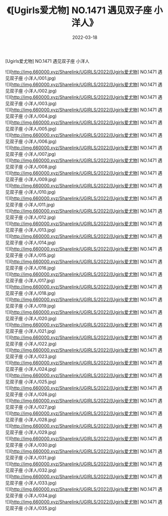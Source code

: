 ﻿---
layout: post
title:  《[Ugirls爱尤物] NO.1471 遇见双子座 小洋人》
date:   2022-03-18
img: http://img.660000.xyz/Sharelink/UGIRLS/2022/[Ugirls爱尤物] NO.1471 遇见双子座 小洋人/000.jpg
categories: [美女, 清纯, 唯美]
---

[Ugirls爱尤物] NO.1471 遇见双子座 小洋人

 ![](http://img.660000.xyz/Sharelink/UGIRLS/2022/[Ugirls爱尤物] NO.1471 遇见双子座 小洋人/001.jpg) <br>![](http://img.660000.xyz/Sharelink/UGIRLS/2022/[Ugirls爱尤物] NO.1471 遇见双子座 小洋人/002.jpg) <br>![](http://img.660000.xyz/Sharelink/UGIRLS/2022/[Ugirls爱尤物] NO.1471 遇见双子座 小洋人/003.jpg) <br>![](http://img.660000.xyz/Sharelink/UGIRLS/2022/[Ugirls爱尤物] NO.1471 遇见双子座 小洋人/004.jpg) <br>![](http://img.660000.xyz/Sharelink/UGIRLS/2022/[Ugirls爱尤物] NO.1471 遇见双子座 小洋人/005.jpg) <br>![](http://img.660000.xyz/Sharelink/UGIRLS/2022/[Ugirls爱尤物] NO.1471 遇见双子座 小洋人/006.jpg) <br>![](http://img.660000.xyz/Sharelink/UGIRLS/2022/[Ugirls爱尤物] NO.1471 遇见双子座 小洋人/007.jpg) <br>![](http://img.660000.xyz/Sharelink/UGIRLS/2022/[Ugirls爱尤物] NO.1471 遇见双子座 小洋人/008.jpg) <br>![](http://img.660000.xyz/Sharelink/UGIRLS/2022/[Ugirls爱尤物] NO.1471 遇见双子座 小洋人/009.jpg) <br>![](http://img.660000.xyz/Sharelink/UGIRLS/2022/[Ugirls爱尤物] NO.1471 遇见双子座 小洋人/010.jpg) <br>![](http://img.660000.xyz/Sharelink/UGIRLS/2022/[Ugirls爱尤物] NO.1471 遇见双子座 小洋人/011.jpg) <br>![](http://img.660000.xyz/Sharelink/UGIRLS/2022/[Ugirls爱尤物] NO.1471 遇见双子座 小洋人/012.jpg) <br>![](http://img.660000.xyz/Sharelink/UGIRLS/2022/[Ugirls爱尤物] NO.1471 遇见双子座 小洋人/013.jpg) <br>![](http://img.660000.xyz/Sharelink/UGIRLS/2022/[Ugirls爱尤物] NO.1471 遇见双子座 小洋人/014.jpg) <br>![](http://img.660000.xyz/Sharelink/UGIRLS/2022/[Ugirls爱尤物] NO.1471 遇见双子座 小洋人/015.jpg) <br>![](http://img.660000.xyz/Sharelink/UGIRLS/2022/[Ugirls爱尤物] NO.1471 遇见双子座 小洋人/016.jpg) <br>![](http://img.660000.xyz/Sharelink/UGIRLS/2022/[Ugirls爱尤物] NO.1471 遇见双子座 小洋人/017.jpg) <br>![](http://img.660000.xyz/Sharelink/UGIRLS/2022/[Ugirls爱尤物] NO.1471 遇见双子座 小洋人/018.jpg) <br>![](http://img.660000.xyz/Sharelink/UGIRLS/2022/[Ugirls爱尤物] NO.1471 遇见双子座 小洋人/019.jpg) <br>![](http://img.660000.xyz/Sharelink/UGIRLS/2022/[Ugirls爱尤物] NO.1471 遇见双子座 小洋人/020.jpg) <br>![](http://img.660000.xyz/Sharelink/UGIRLS/2022/[Ugirls爱尤物] NO.1471 遇见双子座 小洋人/021.jpg) <br>![](http://img.660000.xyz/Sharelink/UGIRLS/2022/[Ugirls爱尤物] NO.1471 遇见双子座 小洋人/022.jpg) <br>![](http://img.660000.xyz/Sharelink/UGIRLS/2022/[Ugirls爱尤物] NO.1471 遇见双子座 小洋人/023.jpg) <br>![](http://img.660000.xyz/Sharelink/UGIRLS/2022/[Ugirls爱尤物] NO.1471 遇见双子座 小洋人/024.jpg) <br>![](http://img.660000.xyz/Sharelink/UGIRLS/2022/[Ugirls爱尤物] NO.1471 遇见双子座 小洋人/025.jpg) <br>![](http://img.660000.xyz/Sharelink/UGIRLS/2022/[Ugirls爱尤物] NO.1471 遇见双子座 小洋人/026.jpg) <br>![](http://img.660000.xyz/Sharelink/UGIRLS/2022/[Ugirls爱尤物] NO.1471 遇见双子座 小洋人/027.jpg) <br>![](http://img.660000.xyz/Sharelink/UGIRLS/2022/[Ugirls爱尤物] NO.1471 遇见双子座 小洋人/028.jpg) <br>![](http://img.660000.xyz/Sharelink/UGIRLS/2022/[Ugirls爱尤物] NO.1471 遇见双子座 小洋人/029.jpg) <br>![](http://img.660000.xyz/Sharelink/UGIRLS/2022/[Ugirls爱尤物] NO.1471 遇见双子座 小洋人/030.jpg) <br>![](http://img.660000.xyz/Sharelink/UGIRLS/2022/[Ugirls爱尤物] NO.1471 遇见双子座 小洋人/031.jpg) <br>![](http://img.660000.xyz/Sharelink/UGIRLS/2022/[Ugirls爱尤物] NO.1471 遇见双子座 小洋人/032.jpg) <br>![](http://img.660000.xyz/Sharelink/UGIRLS/2022/[Ugirls爱尤物] NO.1471 遇见双子座 小洋人/033.jpg) <br>![](http://img.660000.xyz/Sharelink/UGIRLS/2022/[Ugirls爱尤物] NO.1471 遇见双子座 小洋人/034.jpg) <br>![](http://img.660000.xyz/Sharelink/UGIRLS/2022/[Ugirls爱尤物] NO.1471 遇见双子座 小洋人/035.jpg) <br>